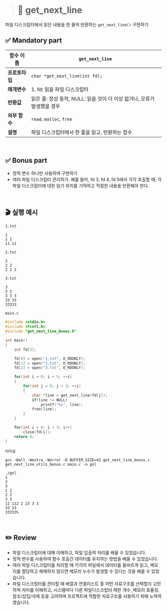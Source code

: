 > # 📁 get_next_line

파일 디스크립터에서 읽은 내용을 한 줄씩 반환하는 `get_next_line()` 구현하기

## ✅ Mandatory part

| **함수 이름**  | `get_next_line`                                                          |
| -------------- | ------------------------------------------------------------------------ |
| **프로토타입** | `char *get_next_line(int fd);`                                           |
| **매개변수**   | 1. fd: 읽을 파일 디스크립터                                              |
| **반환값**     | 읽은 줄: 정상 동작, NULL: 읽을 것이 더 이상 없거나, 오류가 발생했을 경우 |
| **외부 함수**  | `read`, `malloc`, `free`                                                 |
| **설명**       | 파일 디스크립터에서 한 줄을 읽고, 반환하는 함수                          |

<br>

## ✅ Bonus part

- 정적 변수 하나만 사용하여 구현하기
- 여러 파일 디스크립터 관리하기. 예를 들어, fd 3, fd 4, fd 5에서 각각 호출할 때, 각 파일 디스크립터에 대한 읽기 위치를 기억하고 적절한 내용을 반환해야 한다.

<br>

## 🎬 실행 예시

`1.txt`

```
1
1 1
11 11
```

`2.txt`

```
2
2 2
2 2 2
```

`3.txt`

```
3
3 3
3 3 3
33 33
33333
```

`main.c`

```c
#include <stdio.h>
#include <fcntl.h>
#include "get_next_line_bonus.h"

int main()
{
	int fd[3];

	fd[0] = open("1.txt", O_RDONLY);
	fd[1] = open("2.txt", O_RDONLY);
	fd[2] = open("3.txt", O_RDONLY);

	for(int i = 0; i < 5; ++i)
	{
		for(int j = 0; j < 3; ++j)
		{
			char *line = get_next_line(fd[j]);
			if(line != NULL)
				printf("%s", line);
			free(line);
		}
	}

	for(int i = 0; i < 3; i++)
		close(fd[i]);
	return 0;
}
```

`터미널`

```
gcc -Wall -Wextra -Werror -D BUFFER_SIZE=42 get_next_line_bonus.c get_next_line_utils_bonus.c main.c -o gnl

./gnl
1
2
3
1 1
2 2
3 3
11 112 2 23 3 3
33 33
33333%
```

<br>

## ✏️ Review

- 파일 디스크립터에 대해 이해하고, 파일 입출력 처리를 배울 수 있었습니다.
- 정적 변수를 사용하여 함수 호출간 데이터를 유지하는 방법을 배울 수 있었습니다.
- 여러 파일 디스크립터를 처리할 때 각각의 파일에서 데이터를 올바르게 읽고, 메모리를 할당하고 해제하지 않으면 메모리 누수가 발생할 수 있다는 것을 배울 수 있었습니다.
- 파일 디스크립터를 관리할 때 배열과 연결리스트 중 어떤 자료구조를 선택할지 고민하며 차이를 이해하고, 시스템마다 다른 파일디스크립터 제한 개수, 메모리 효율성, 참조/삽입/삭제 등을 고려하며 프로젝트에 적합한 자료구조를 사용하기 위해 노력하였습니다.
